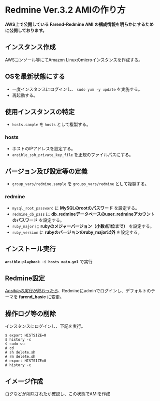 # Redmine Ver.3.2 AMIの作り方

**AWS上で公開している Farend-Redmine AMI の構成情報を明らかにするために公開しております。**

## インスタンス作成

AWSコンソール等にてAmazon Linuxのmicroインスタンスを作成する。

## OSを最新状態にする

* 一度インスタンスにログインし、 `sudo yum -y update` を実施する。
* 再起動する。

## 使用インスタンスの特定

* `hosts.sample` を `hosts` として複製する。

### hosts

* ホストのIPアドレスを設定する。
* `ansible_ssh_private_key_file` を正規のファイルパスにする。

## バージョン及び設定等の定義

* `group_vars/redmine.sample` を `groups_vars/redmine` として複製する。

### redmine

* `mysql_root_password` に **MySQLのrootのパスワード** を設定する。
* `redmine_db_pass` に **db_redmineデータベースのuser_redmineアカウントのパスワード** を設定する。
* `ruby_major` に **rubyのメジャーバージョン（小数点1位まで）** を設定する。
* `ruby_version` に **rubyのバージョンのruby_major以外** を設定する。

## インストール実行

**`ansible-playbook -i hosts main.yml`** で実行

## Redmine設定

*<u>Ansibleの実行が終わったら</u>*、Redmineにadminでログインし、デフォルトのテーマを **farend_basic** に変更。

## 操作ログ等の削除

インスタンスにログインし、下記を実行。

```
$ export HISTSIZE=0
$ history -c
$ sudo su -
# cd
# sh delete.sh
# rm delete.sh
# export HISTSIZE=0
# history -c
```

## イメージ作成

ログなどが削除されたか確認し、この状態でAMIを作成
